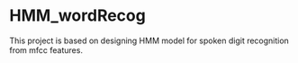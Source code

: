 # HMM_wordRecog

This project is based on designing HMM model for spoken digit recognition from mfcc features. 
